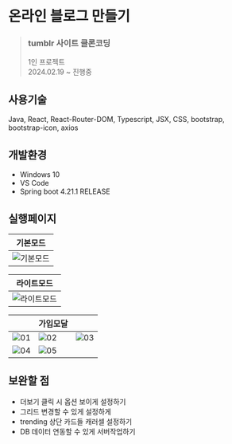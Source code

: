 # 온라인 블로그 만들기
> ### tumblr 사이트 클론코딩
> 1인 프로젝트 <br>
> 2024.02.19 ~ 진행중 <br>

## 사용기술
Java, React, React-Router-DOM, Typescript, JSX, CSS, bootstrap, bootstrap-icon, axios


## 개발환경
- Windows 10
- VS Code
- Spring boot 4.21.1 RELEASE

## 실행페이지
|기본모드|
|---|
|![기본모드](https://github.com/oyoo525/React-tumblr_clone_coding/assets/141537487/327bd048-091f-4dd9-8fff-36b390082286)|

|라이트모드|
|---|
|![라이트모드](https://github.com/oyoo525/React-tumblr_clone_coding/assets/141537487/bd7d3b3b-6c68-4e80-b985-221b83a7d593)|

| |가입모달| |
|---|---|---|
|![01](https://github.com/oyoo525/React-tumblr_clone_coding/assets/141537487/dad3f327-6e5e-4bc9-b6e1-ac4a030d8635)|![02](https://github.com/oyoo525/React-tumblr_clone_coding/assets/141537487/932394b2-2401-4d79-8d5a-29ee03b174f0)|![03](https://github.com/oyoo525/React-tumblr_clone_coding/assets/141537487/c9a6a4d4-6cbb-463c-9586-65b733771127)|
|![04](https://github.com/oyoo525/React-tumblr_clone_coding/assets/141537487/b19b8e00-b9c9-42d7-8bac-9752c170d65d)|![05](https://github.com/oyoo525/React-tumblr_clone_coding/assets/141537487/19d6f9b9-76f6-4cf7-9dbe-e846ad7198ca)| |








## 보완할 점
- 더보기 클릭 시 옵션 보이게 설정하기
- 그리드 변경할 수 있게 설정하게
- trending 상단 카드들 캐러셀 설정하기
- DB 데이터 연동할 수 있게 서버작업하기
